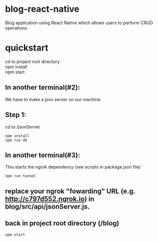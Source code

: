 # blog-react-native
Blog application using React Native which allows users to perform CRUD operations. 
# quickstart
cd to project root directory
<br>
npm install
<br>
npm start

## In another terminal(#2):
We have to make a json server on our machine.

## Step 1:
cd to /jsonServer 

```
npm install
npm run db
```

## In another terminal(#3):
This starts the ngrok dependency (see scripts in package.json file)
```
npm run tunnel
```

## replace your ngrok "fowarding" URL (e.g. http://c797d552.ngrok.io) in blog/src/api/jsonServer.js.

## back in project root directory (/blog)
```
npm start
```
